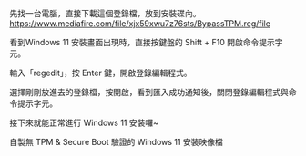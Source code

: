 先找一台電腦，直接下載這個登錄檔，放到安裝碟內。
https://www.mediafire.com/file/xjx59xwu7z76sts/BypassTPM.reg/file


看到Windows 11 安裝畫面出現時，直接按鍵盤的 Shift + F10 開啟命令提示字元。

輸入「regedit」，按 Enter 鍵，開啟登錄編輯程式。

選擇剛剛放進去的登錄檔，按開啟，看到匯入成功通知後，關閉登錄編輯程式與命令提示字元。

接下來就能正常進行 Windows 11 安裝囉~

自製無 TPM & Secure Boot 驗證的 Windows 11 安裝映像檔
